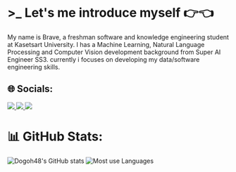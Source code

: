 # >_ Let's me introduce myself 👉👈
My name is Brave, a freshman software and knowledge engineering student at Kasetsart University. I has a Machine Learning, Natural Language Processing and Computer Vision development background from Super AI Engineer SS3. currently i focuses on developing my data/software engineering skills.

## 🌐 Socials:
<a href="https://www.kaggle.com/maewmeow">
<img src="https://img.shields.io/badge/Kaggle-035a7d?style=for-the-badge&logo=kaggle&logoColor=white">
</a>
<a href="https://web.facebook.com/profile.php?id=100028080111775">
<img src="https://img.shields.io/badge/Facebook-1877F2?style=for-the-badge&logo=facebook&logoColor=white">
</a>
<a href="https://www.linkedin.com/in/patcharawat-piyapatapeekul-94b040257/">
<img src="https://img.shields.io/badge/linkedin-%230077B5.svg?style=for-the-badge&logo=linkedin&logoColor=white">
</a>
<br>

# 📊 GitHub Stats:
![Dogoh48's GitHub stats](https://streak-stats.demolab.com?user=Dogoh48&theme=yeblu&hide_border=true)
![Most use Languages](https://github-readme-stats.vercel.app/api/top-langs/?username=Dogoh48&theme=yeblu)
